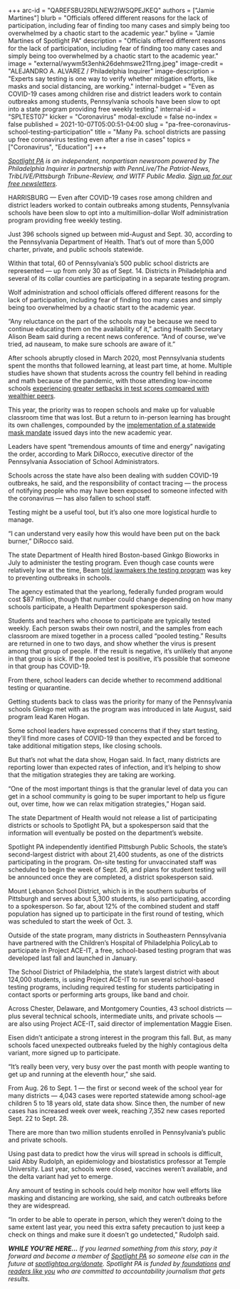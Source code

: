 +++
arc-id = "QAREFSBU2RDLNEW2IWSQPEJKEQ"
authors = ["Jamie Martines"]
blurb = "Officials offered different reasons for the lack of participation, including fear of finding too many cases and simply being too overwhelmed by a chaotic start to the academic year."
byline = "Jamie Martines of Spotlight PA"
description = "Officials offered different reasons for the lack of participation, including fear of finding too many cases and simply being too overwhelmed by a chaotic start to the academic year."
image = "external/wywm5t3enhk26dehmswe211rng.jpeg"
image-credit = "ALEJANDRO A. ALVAREZ / Philadelphia Inquirer"
image-description = "Experts say testing is one way to verify whether mitigation efforts, like masks and social distancing, are working."
internal-budget = "Even as COVID-19 cases among children rise and district leaders work to contain outbreaks among students, Pennsylvania schools have been slow to opt into a state program providing free weekly testing."
internal-id = "SPLTEST07"
kicker = "Coronavirus"
modal-exclude = false
no-index = false
published = 2021-10-07T05:00:51-04:00
slug = "pa-free-coronavirus-school-testing-participation"
title = "Many Pa. school districts are passing up free coronavirus testing even after a rise in cases"
topics = ["Coronavirus", "Education"]
+++

<a href="https://www.spotlightpa.org/"><i>Spotlight PA</i></a><i> is an independent, nonpartisan newsroom powered by The Philadelphia Inquirer in partnership with PennLive/The Patriot-News, TribLIVE/Pittsburgh Tribune-Review, and WITF Public Media. </i><a href="https://www.spotlightpa.org/newsletters"><i>Sign up for our free newsletters</i></a><i>.</i>

HARRISBURG — Even after COVID-19 cases rose among children and district leaders worked to contain outbreaks among students, Pennsylvania schools have been slow to opt into a multimillion-dollar Wolf administration program providing free weekly testing.

Just 396 schools signed up between mid-August and Sept. 30, according to the Pennsylvania Department of Health. That’s out of more than 5,000 charter, private, and public schools statewide.

Within that total, 60 of Pennsylvania’s 500 public school districts are represented — up from only 30 as of Sept. 14. Districts in Philadelphia and several of its collar counties are participating in a separate testing program.

<script src="https://www.spotlightpa.org/embed.js" async></script><div data-spl-embed-version="1" data-spl-src="https://www.spotlightpa.org/embeds/newsletter/"></div>

Wolf administration and school officials offered different reasons for the lack of participation, including fear of finding too many cases and simply being too overwhelmed by a chaotic start to the academic year.

“Any reluctance on the part of the schools may be because we need to continue educating them on the availability of it,” acting Health Secretary Alison Beam said during a recent news conference. “And of course, we’ve tried, ad nauseam, to make sure schools are aware of it.”

After schools abruptly closed in March 2020, most Pennsylvania students spent the months that followed learning, at least part time, at home. Multiple studies have shown that students across the country fell behind in reading and math because of the pandemic, with those attending low-income schools <a href="https://www.nytimes.com/2021/07/28/us/covid-schools-at-home-learning-study.html">experiencing greater setbacks in test scores compared with wealthier peers</a>.

This year, the priority was to reopen schools and make up for valuable classroom time that was lost. But a return to in-person learning has brought its own challenges, compounded by the <a href="https://www.spotlightpa.org/news/2021/08/pa-school-mask-mandate-tom-wolf-covid-19-coronavirus/" target="_blank">implementation of a statewide mask mandate</a> issued days into the new academic year.

Leaders have spent “tremendous amounts of time and energy” navigating the order, according to Mark DiRocco, executive director of the Pennsylvania Association of School Administrators.

Schools across the state have also been dealing with sudden COVID-19 outbreaks, he said, and the responsibility of contact tracing — the process of notifying people who may have been exposed to someone infected with the coronavirus — has also fallen to school staff.

Testing might be a useful tool, but it’s also one more logistical hurdle to manage.

“I can understand very easily how this would have been put on the back burner,” DiRocco said.

The state Department of Health hired Boston-based Ginkgo Bioworks in July to administer the testing program. Even though case counts were relatively low at the time, Beam <a href="https://www.spotlightpa.org/news/2021/07/emergency-contracts-pandemic-department-of-health-contact-tracing-pa/">told lawmakers the testing program</a> was key to preventing outbreaks in schools.

The agency estimated that the yearlong, federally funded program would cost $87 million, though that number could change depending on how many schools participate, a Health Department spokesperson said.

Students and teachers who choose to participate are typically tested weekly. Each person swabs their own nostril, and the samples from each classroom are mixed together in a process called “pooled testing.” Results are returned in one to two days, and show whether the virus is present among that group of people. If the result is negative, it’s unlikely that anyone in that group is sick. If the pooled test is positive, it’s possible that someone in that group has COVID-19.

From there, school leaders can decide whether to recommend additional testing or quarantine.

Getting students back to class was the priority for many of the Pennsylvania schools Ginkgo met with as the program was introduced in late August, said program lead Karen Hogan.

Some school leaders have expressed concerns that if they start testing, they’ll find more cases of COVID-19 than they expected and be forced to take additional mitigation steps, like closing schools.

But that’s not what the data show, Hogan said. In fact, many districts are reporting lower than expected rates of infection, and it’s helping to show that the mitigation strategies they are taking are working.

“One of the most important things is that the granular level of data you can get in a school community is going to be super important to help us figure out, over time, how we can relax mitigation strategies,” Hogan said.

The state Department of Health would not release a list of participating districts or schools to Spotlight PA, but a spokesperson said that the information will eventually be posted on the department’s website.

Spotlight PA independently identified Pittsburgh Public Schools, the state’s second-largest district with about 21,400 students, as one of the districts participating in the program. On-site testing for unvaccinated staff was scheduled to begin the week of Sept. 26, and plans for student testing will be announced once they are completed, a district spokesperson said.

Mount Lebanon School District, which is in the southern suburbs of Pittsburgh and serves about 5,300 students, is also participating, according to a spokesperson. So far, about 12% of the combined student and staff population has signed up to participate in the first round of testing, which was scheduled to start the week of Oct. 3.

Outside of the state program, many districts in Southeastern Pennsylvania have partnered with the Children’s Hospital of Philadelphia PolicyLab to participate in Project ACE-IT, a free, school-based testing program that was developed last fall and launched in January.

The School District of Philadelphia, the state’s largest district with about 124,000 students, is using Project ACE-IT to run several school-based testing programs, including required testing for students participating in contact sports or performing arts groups, like band and choir.

Across Chester, Delaware, and Montgomery Counties, 43 school districts — plus several technical schools, intermediate units, and private schools — are also using Project ACE-IT, said director of implementation Maggie Eisen.

Eisen didn’t anticipate a strong interest in the program this fall. But, as many schools faced unexpected outbreaks fueled by the highly contagious delta variant, more signed up to participate.

“It’s really been very, very busy over the past month with people wanting to get up and running at the eleventh hour,” she said.

<script src="https://www.spotlightpa.org/embed.js" async></script><div data-spl-embed-version="1" data-spl-src="https://www.spotlightpa.org/embeds/donate/?teaser_text=If%20you%20learned%20something%20from%20this%20report%2C%20pay%20it%20forward%20and%20become%20a%20member%20of%20Spotlight%20PA%20so%20someone%20else%20can%20in%20the%20future."></div>


From Aug. 26 to Sept. 1 — the first or second week of the school year for many districts — 4,043 cases were reported statewide among school-age children 5 to 18 years old, state data show. Since then, the number of new cases has increased week over week, reaching 7,352 new cases reported Sept. 22 to Sept. 28.

There are more than two million students enrolled in Pennsylvania’s public and private schools.

Using past data to predict how the virus will spread in schools is difficult, said Abby Rudolph, an epidemiology and biostatistics professor at Temple University. Last year, schools were closed, vaccines weren’t available, and the delta variant had yet to emerge.

Any amount of testing in schools could help monitor how well efforts like masking and distancing are working, she said, and catch outbreaks before they are widespread.

“In order to be able to operate in person, which they weren’t doing to the same extent last year, you need this extra safety precaution to just keep a check on things and make sure it doesn’t go undetected,” Rudolph said.

<i><b>WHILE YOU’RE HERE...</b></i><i> If you learned something from this story, pay it forward and become a member of </i><a href="https://www.spotlightpa.org/"><i>Spotlight PA</i></a><i> so someone else can in the future at </i><a href="https://www.spotlightpa.org/donate"><i>spotlightpa.org/donate</i></a><i>. Spotlight PA is funded by</i><a href="https://www.spotlightpa.org/support"><i> foundations</i></a><i> </i><a href="https://www.spotlightpa.org/support"><i>and readers like you</i></a><i> who are committed to accountability journalism that gets results.</i>
